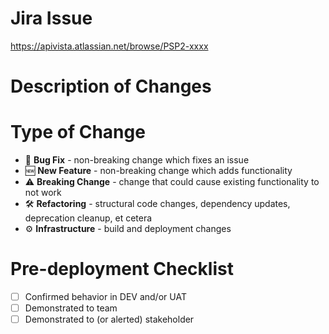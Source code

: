 # Jira Issue
https://apivista.atlassian.net/browse/PSP2-xxxx

# Description of Changes
<!--- Describe your changes in detail -->

# Type of Change
<!--- What type of change does your code introduce? Choose those that apply and delete the others. -->
* 🐛 **Bug Fix** - non-breaking change which fixes an issue
* 🆕 **New Feature** - non-breaking change which adds functionality
* ⚠️ **Breaking Change** - change that could cause existing functionality to not work
* 🛠️ **Refactoring** - structural code changes, dependency updates, deprecation cleanup, et cetera
* ⚙ **Infrastructure** - build and deployment changes

# Pre-deployment Checklist
- [ ] Confirmed behavior in DEV and/or UAT
- [ ] Demonstrated to team
- [ ] Demonstrated to (or alerted) stakeholder

<!-- Please review these before creating your final PR

# Definition of Done - https://docs.google.com/document/d/13x2e3s3GajJ36MeIwn1KF3OkkUHzKfmHJTh-RhGA0Jg

* **Unit tests passed** - Unit tests have passed and are accepted.
* **Functional tests passed** - The solution works as intended from the user’s perspective.
* **Code reviewed** - The code has been reviewed and accepted by another individual on the team. 
* **Acceptance criteria/Expected Behavior for each issue met** - Each included acceptance criteria/expected behavior within the issue has been satisfied.
* **Non-functional requirements met** - Any included non-functional requirements have been met, including documentation and case comments (runbooks, readme, etc).
* **Product Owner/Relevant Parties accepts that the User Story has been solved** - The user story has been demoed and the Product Owner has given signoff.
* **Deployed to prod** - The passed, reviewed, and approved solution is now in its final state in production.
-->
